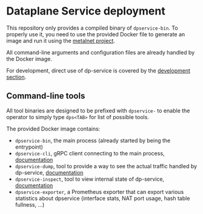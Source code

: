 # Dataplane Service deployment
This repository only provides a compiled binary of `dpservice-bin`. To properly use it, you need to use the provided Docker file to generate an image and run it using the [metalnet project](https://github.com/ironcore-dev/metalnet).

All command-line arguments and configuration files are already handled by the Docker image.

For development, direct use of dp-service is covered by the [development section](../development/).

## Command-line tools
All tool binaries are designed to be prefixed with `dpservice-` to enable the operator to simply type `dps<TAB>` for list of possible tools.

The provided Docker image contains:
 - `dpservice-bin`, the main process (already started by being the entrypoint)
 - `dpservice-cli`, gRPC client connecting to the main process, [documentation](../../cli/dpservice-cli/docs/)
 - `dpservice-dump`, tool to provide a way to see the actual traffic handled by dp-service, [documentation](dpservice-dump.md)
 - `dpservice-inspect`, tool to view internal state of dp-service, [documentation](dpservice-inspect.md)
 - `dpservice-exporter`, a Prometheus exporter that can export various statistics about dpservice (interface stats, NAT port usage, hash table fullness, ...)
